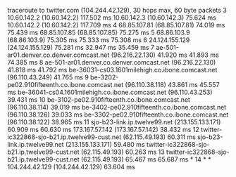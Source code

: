 
traceroute to twitter.com (104.244.42.129), 30 hops max, 60 byte packets
 3  10.60.142.2 (10.60.142.2)  117.502 ms 10.60.142.3 (10.60.142.3)  75.624 ms 10.60.142.2 (10.60.142.2)  117.709 ms
 4  68.85.107.81 (68.85.107.81)  74.019 ms  75.439 ms 68.85.107.85 (68.85.107.85)  75.275 ms
 5  68.86.103.9 (68.86.103.9)  75.305 ms  75.333 ms  75.308 ms
 6  24.124.155.129 (24.124.155.129)  75.281 ms  32.947 ms  35.459 ms
 7  ae-501-ar01.denver.co.denver.comcast.net (96.216.22.130)  41.920 ms  41.893 ms  74.385 ms
 8  ae-501-ar01.denver.co.denver.comcast.net (96.216.22.130)  41.818 ms  41.792 ms be-36031-cs03.1601milehigh.co.ibone.comcast.net (96.110.43.249)  41.765 ms
 9  be-3202-pe02.910fifteenth.co.ibone.comcast.net (96.110.38.118)  43.861 ms  45.557 ms be-36041-cs04.1601milehigh.co.ibone.comcast.net (96.110.43.253)  39.431 ms
10  be-3102-pe02.910fifteenth.co.ibone.comcast.net (96.110.38.114)  39.019 ms be-3402-pe02.910fifteenth.co.ibone.comcast.net (96.110.38.126)  39.033 ms be-3302-pe02.910fifteenth.co.ibone.comcast.net (96.110.38.122)  38.965 ms
11  sjo-b23-link.ip.twelve99.net (213.155.133.171)  60.909 ms  60.630 ms 173.167.57.142 (173.167.57.142)  38.432 ms
12  twitter-ic322868-sjo-b21.ip.twelve99-cust.net (62.115.49.193)  60.311 ms sjo-b23-link.ip.twelve99.net (213.155.133.171)  59.480 ms twitter-ic322868-sjo-b21.ip.twelve99-cust.net (62.115.49.193)  60.263 ms
13  twitter-ic322868-sjo-b21.ip.twelve99-cust.net (62.115.49.193)  65.467 ms  65.687 ms *
14  * * 104.244.42.129 (104.244.42.129)  63.604 ms
